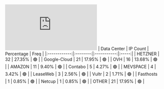 ![Diagramm](https://github.com/obajay/StateSync-snapshots/blob/main/Projects/BandProtocol/1/README.md)
| Data Center | IP Count | Percentage | Freq |
|:------------:|:--------:|:-----------:|:-----:|
| HETZNER | 32 | 27.35% | 🟢 |
| Google-Cloud | 21 | 17.95% | 🟢 |
| OVH | 16 | 13.68% | 🟢 |
| AMAZON | 11 | 9.40% | 🟢 |
| Contabo | 5 | 4.27% | 🟢 |
| MEVSPACE | 4 | 3.42% | 🟢 |
| LeaseWeb | 3 | 2.56% | 🟢 |
| Vultr | 2 | 1.71% | 🟢 |
| Fasthosts | 1 | 0.85% | 🟢 |
| Netcup | 1 | 0.85% | 🟢 |
| OTHER | 21 | 17.95% | 🟢 |